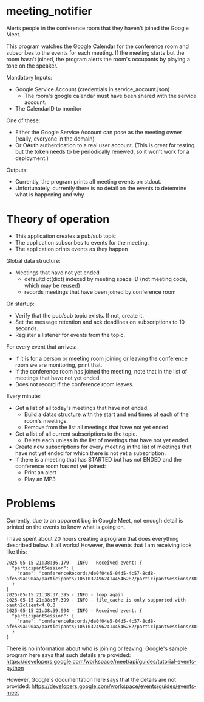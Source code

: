 meeting_notifier
===============
Alerts people in the conference room that they haven't joined the Google Meet.

This program watches the Google Calendar for the conference room and subscribes to the events for each meeting. If the meeting starts but the room hasn't joined, the program alerts the room's occupants by playing a tone on the speaker.

Mandatory Inputs:
* Google Service Account (credentials in service_account.json)
  - The room's google calendar must have been shared with the service account.
* The CalendarID to monitor

One of these:
* Either the Google Service Account can pose as the meeting owner (really, everyone in the domain)
* Or OAuth authentication to a real user account. (This is great for testing, but the token needs to be periodically renewed, so it won't work for a deployment.)

Outputs:
* Currently, the program prints all meeting events on stdout.
* Unfortunately, currently there is no detail on the events to detemrine what is happening and why.

Theory of operation
===================
- This application creates a pub/sub topic
- The application subscribes to events for the meeting.
- The application prints events as they happen


Global data structure:
- Meetings that have not yet ended
  - defaultdict(dict) indexed by meeting space ID (not meeting code, which may be reused)
  - records meetings that have been joined by conference room

On startup:
- Verify that the pub/sub topic exists. If not, create it.
- Set the message retention and ack deadlines on subscriptions to 10 seconds.
- Register a listener for events from the topic.

For every event that arrives:
- If it is for a person or meeting room joining or leaving the conference room we are monitoring, print that.
- If the conference room has joined the meeting, note that in the list of meetings that have not yet ended.
- Does not record if the conference room leaves.

Every minute:
- Get a list of all today's meetings that have not ended.
  - Build a datas structure with the start and end times of each of the room's meetings.
  - Remove from the list all meetings that have not yet ended.
- Get a list of all current subscriptions to the topic.
  - Delete each unless in the list of meetings that have not yet ended.
- Create new subscriptions for every meeting in the list of meetings that have not yet ended for which there is not yet a subscription.
- If there is a meeting that has STARTED but has not ENDED and the conference room has not yet joined:
  - Print an alert
  - Play an MP3


Problems
==========
Currently, due to an apparent bug in Google Meet, not enough detail is printed on the events to know what is going on.

I have spent about 20 hours creating a program that does everything described below. It all works! However, the events that I am receiving look like this:

```
2025-05-15 21:38:36,179 - INFO - Received event: {
  "participantSession": {
    "name": "conferenceRecords/de0f04e5-04d5-4c57-8cd8-afe589a190aa/participants/105103249624144546282/participantSessions/389"
  }
}
2025-05-15 21:38:37,395 - INFO - loop again
2025-05-15 21:38:37,399 - INFO - file_cache is only supported with oauth2client<4.0.0
2025-05-15 21:38:39,994 - INFO - Received event: {
  "participantSession": {
    "name": "conferenceRecords/de0f04e5-04d5-4c57-8cd8-afe589a190aa/participants/105103249624144546282/participantSessions/389"
  }
}
```

There is no information about who is joining or leaving. Google's sample program here says that such details are provided:
https://developers.google.com/workspace/meet/api/guides/tutorial-events-python

However, Google's documentation here says that the details are not provided:
https://developers.google.com/workspace/events/guides/events-meet
